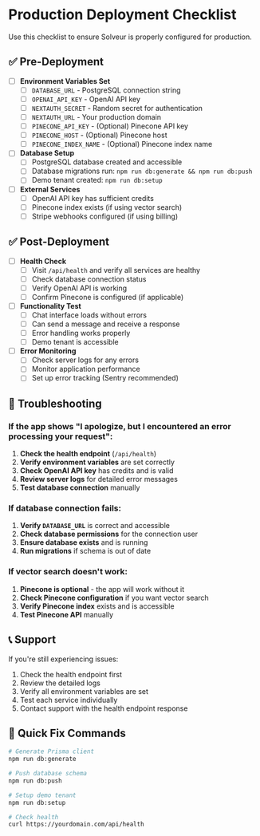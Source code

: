 # Production Deployment Checklist

Use this checklist to ensure Solveur is properly configured for production.

## ✅ Pre-Deployment

- [ ] **Environment Variables Set**
  - [ ] `DATABASE_URL` - PostgreSQL connection string
  - [ ] `OPENAI_API_KEY` - OpenAI API key
  - [ ] `NEXTAUTH_SECRET` - Random secret for authentication
  - [ ] `NEXTAUTH_URL` - Your production domain
  - [ ] `PINECONE_API_KEY` - (Optional) Pinecone API key
  - [ ] `PINECONE_HOST` - (Optional) Pinecone host
  - [ ] `PINECONE_INDEX_NAME` - (Optional) Pinecone index name

- [ ] **Database Setup**
  - [ ] PostgreSQL database created and accessible
  - [ ] Database migrations run: `npm run db:generate && npm run db:push`
  - [ ] Demo tenant created: `npm run db:setup`

- [ ] **External Services**
  - [ ] OpenAI API key has sufficient credits
  - [ ] Pinecone index exists (if using vector search)
  - [ ] Stripe webhooks configured (if using billing)

## ✅ Post-Deployment

- [ ] **Health Check**
  - [ ] Visit `/api/health` and verify all services are healthy
  - [ ] Check database connection status
  - [ ] Verify OpenAI API is working
  - [ ] Confirm Pinecone is configured (if applicable)

- [ ] **Functionality Test**
  - [ ] Chat interface loads without errors
  - [ ] Can send a message and receive a response
  - [ ] Error handling works properly
  - [ ] Demo tenant is accessible

- [ ] **Error Monitoring**
  - [ ] Check server logs for any errors
  - [ ] Monitor application performance
  - [ ] Set up error tracking (Sentry recommended)

## 🔧 Troubleshooting

### If the app shows "I apologize, but I encountered an error processing your request":

1. **Check the health endpoint** (`/api/health`)
2. **Verify environment variables** are set correctly
3. **Check OpenAI API key** has credits and is valid
4. **Review server logs** for detailed error messages
5. **Test database connection** manually

### If database connection fails:

1. **Verify `DATABASE_URL`** is correct and accessible
2. **Check database permissions** for the connection user
3. **Ensure database exists** and is running
4. **Run migrations** if schema is out of date

### If vector search doesn't work:

1. **Pinecone is optional** - the app will work without it
2. **Check Pinecone configuration** if you want vector search
3. **Verify Pinecone index** exists and is accessible
4. **Test Pinecone API** manually

## 📞 Support

If you're still experiencing issues:

1. Check the health endpoint first
2. Review the detailed logs
3. Verify all environment variables are set
4. Test each service individually
5. Contact support with the health endpoint response

## 🎯 Quick Fix Commands

```bash
# Generate Prisma client
npm run db:generate

# Push database schema
npm run db:push

# Setup demo tenant
npm run db:setup

# Check health
curl https://yourdomain.com/api/health
```
